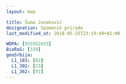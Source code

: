 ```yaml
---
layout: map

title: Šuma Junaković
designation: Spomenik prirode
last_modified_at: 2018-05-25T23:19:49+02:00

WDPA: [555552433]
BioRaS: [339]
geoSrbija:
  L1_183: [82]
  L1_302: [23]
  L1_362: [91]
---
```

